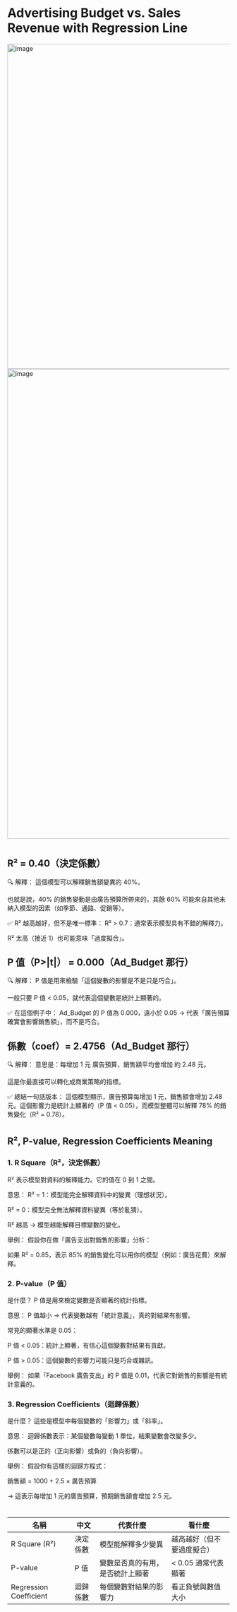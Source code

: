 # Advertising Budget vs. Sales Revenue with Regression Line
<img width="736" alt="image" src="https://github.com/user-attachments/assets/baac4b0d-d474-4015-97c1-ff6061b5e9b9" />


<img width="1064" alt="image" src="https://github.com/user-attachments/assets/fcf6aea7-ddd5-4414-a9e8-c86a958b68fb" />

# 
## R² = 0.40（決定係數）
🔍 解釋：
這個模型可以解釋銷售額變異的 40%。

也就是說，40% 的銷售變動是由廣告預算所帶來的，其餘 60% 可能來自其他未納入模型的因素（如季節、通路、促銷等）。

✅ R² 越高越好，但不是唯一標準：
R² > 0.7：通常表示模型具有不錯的解釋力。

R² 太高（接近 1）也可能意味「過度擬合」。

## P 值（P>|t|） = 0.000（Ad_Budget 那行）
🔍 解釋：
P 值是用來檢驗「這個變數的影響是不是只是巧合」。

一般只要 P 值 < 0.05，就代表這個變數是統計上顯著的。

✅ 在這個例子中：
Ad_Budget 的 P 值為 0.000，遠小於 0.05 → 代表「廣告預算確實會影響銷售額」，而不是巧合。

## 係數（coef）= 2.4756（Ad_Budget 那行）
🔍 解釋：
意思是：每增加 1 元 廣告預算，銷售額平均會增加 約 2.48 元。

這是你最直接可以轉化成商業策略的指標。

✅ 總結一句話版本：
這個模型顯示，廣告預算每增加 1 元，銷售額會增加 2.48 元。這個影響力是統計上顯著的（P 值 < 0.05），而模型整體可以解釋 78% 的銷售變化（R² = 0.78）。

#
## R², P-value, Regression Coefficients Meaning
### 1. R Square（R²，決定係數）
R² 表示模型對資料的解釋能力。它的值在 0 到 1 之間。

意思：
R² = 1：模型能完全解釋資料中的變異（理想狀況）。

R² = 0：模型完全無法解釋資料變異（等於亂猜）。

R² 越高 → 模型越能解釋目標變數的變化。

舉例：
假設你在做「廣告支出對銷售的影響」分析：

如果 R² = 0.85，表示 85% 的銷售變化可以用你的模型（例如：廣告花費）來解釋。


### 2. P-value（P 值）
是什麼？
P 值是用來檢定變數是否顯著的統計指標。

意思：
P 值越小 → 代表變數越有「統計意義」，真的對結果有影響。

常見的顯著水準是 0.05：

P 值 < 0.05：統計上顯著，有信心這個變數對結果有貢獻。

P 值 > 0.05：這個變數的影響力可能只是巧合或雜訊。

舉例：
如果「Facebook 廣告支出」的 P 值是 0.01，代表它對銷售的影響是有統計意義的。

### 3. Regression Coefficients（迴歸係數）
是什麼？
這些是模型中每個變數的「影響力」或「斜率」。

意思：
迴歸係數表示：某個變數每變動 1 單位，結果變數會改變多少。

係數可以是正的（正向影響）或負的（負向影響）。

舉例：
假設你有這樣的迴歸方程式：

銷售額 = 1000 + 2.5 × 廣告預算

→ 這表示每增加 1 元的廣告預算，預期銷售額會增加 2.5 元。

#
| 名稱                     | 中文   | 代表什麼             | 看什麼           |
| ---------------------- | ---- | ---------------- | ------------- |
| R Square (R²)          | 決定係數 | 模型能解釋多少變異        | 越高越好（但不要過度擬合） |
| P-value                | P 值  | 變數是否真的有用，是否統計上顯著 | < 0.05 通常代表顯著 |
| Regression Coefficient | 迴歸係數 | 每個變數對結果的影響力      | 看正負號與數值大小     |




